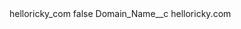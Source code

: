 <?xml version="1.0" encoding="UTF-8"?>
<CustomMetadata xmlns="http://soap.sforce.com/2006/04/metadata" xmlns:xsi="http://www.w3.org/2001/XMLSchema-instance" xmlns:xsd="http://www.w3.org/2001/XMLSchema">
    <label>helloricky_com</label>
    <protected>false</protected>
    <values>
        <field>Domain_Name__c</field>
        <value xsi:type="xsd:string">helloricky.com</value>
    </values>
</CustomMetadata>
